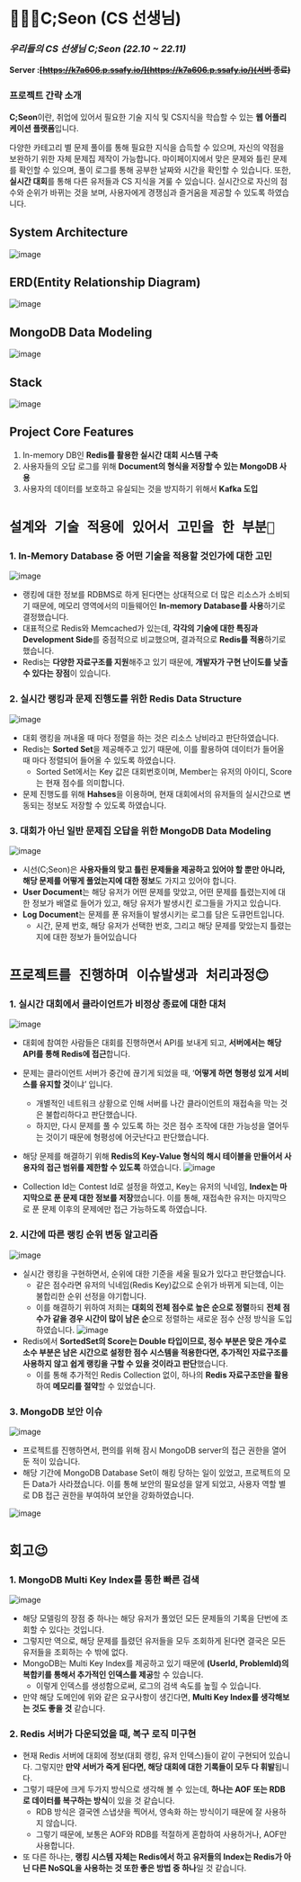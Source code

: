 # 🧑🏻‍🏫C;Seon (CS 선생님)

### _우리들의 CS 선생님 **C;Seon** (22.10 ~ 22.11)_

**Server :~~[https://k7a606.p.ssafy.io/](https://k7a606.p.ssafy.io/)(서버 종료)~~**

### 프로젝트 간략 소개

**C;Seon**이란, 취업에 있어서 필요한 기술 지식 및 CS지식을 학습할 수 있는 **웹 어플리케이션 플랫폼**입니다.

다양한 카테고리 별 문제 풀이를 통해 필요한 지식을 습득할 수 있으며, 자신의 약점을 보완하기 위한 자체 문제집 제작이 가능합니다. 마이페이지에서 맞은 문제와 틀린 문제를 확인할 수 있으며, 풀이 로그를 통해 공부한 날짜와 시간을 확인할 수 있습니다. 또한, **실시간 대회**를 통해 다른 유저들과 CS 지식을 겨룰 수 있습니다. 실시간으로 자신의 점수와 순위가 바뀌는 것을 보며, 사용자에게 경쟁심과 즐거움을 제공할 수 있도록 하였습니다.

## System Architecture

![image](https://user-images.githubusercontent.com/73544708/214032865-4df190f1-8931-4e77-a390-d9e0dc9a05a4.png)

## ERD(Entity Relationship Diagram)

![image](https://user-images.githubusercontent.com/73544708/214033023-6b857e02-8990-44d2-b5aa-d62402056a5c.png)

## MongoDB Data Modeling

![image](https://user-images.githubusercontent.com/73544708/214033138-a7b6d5d9-aa50-4482-8f1b-d5a66cb82a97.png)

## Stack

![image](https://user-images.githubusercontent.com/73544708/214033245-31581809-be1b-420d-a78e-1484c584b546.png)

## Project Core Features

1. In-memory DB인 **Redis를 활용한 실시간 대회 시스템 구축**
2. 사용자들의 오답 로그를 위해 **Document의 형식을 저장할 수 있는 MongoDB 사용**
3. 사용자의 데이터를 보호하고 유실되는 것을 방지하기 위해서 **Kafka 도입**

# `설계와 기술 적용에 있어서 고민을 한 부분🤔`

### 1. In-Memory Database 중 어떤 기술을 적용할 것인가에 대한 고민

![image](https://user-images.githubusercontent.com/73544708/215025659-3b996b79-e10a-4414-9ed6-e056638b4d01.png)

- 랭킹에 대한 정보를 RDBMS로 하게 된다면는 상대적으로 더 많은 리소스가 소비되기 때문에, 메모리 영역에서의 미들웨어인 **In-memory Database를 사용**하기로 결정했습니다.
- 대표적으로 Redis와 Memcached가 있는데, **각각의 기술에 대한 특징과 Development Side**를 중점적으로 비교했으며, 결과적으로 **Redis를 적용**하기로 했습니다.
- Redis는 **다양한 자료구조를 지원**해주고 있기 때문에, **개발자가 구현 난이도를 낮출 수 있다는 장점**이 있습니다.

### 2. 실시간 랭킹과 문제 진행도를 위한 Redis Data Structure

![image](https://user-images.githubusercontent.com/73544708/214033685-0bed5012-5af7-4dd8-8353-f5047694a8b1.png)

- 대회 랭킹을 꺼내올 때 마다 정렬을 하는 것은 리소스 낭비라고 판단하였습니다.
- Redis는 **Sorted Set**을 제공해주고 있기 때문에, 이를 활용하여 데이터가 들어올 때 마다 정렬되어 들어올 수 있도록 하였습니다.
  - Sorted Set에서는 Key 값은 대회번호이며, Member는 유저의 아이디, Score는 현재 점수를 의미합니다.
- 문제 진행도를 위해 **Hahses**을 이용하며, 현재 대회에서의 유저들의 실시간으로 변동되는 정보도 저장할 수 있도록 하였습니다.

### 3. 대회가 아닌 일반 문제집 오답을 위한 MongoDB Data Modeling

![image](https://user-images.githubusercontent.com/73544708/214034140-bf0dd7dc-3211-47ec-acaf-ec90b43688a4.png)

- 시선(C;Seon)은 **사용자들의 맞고 틀린 문제들을 제공하고 있어야 할 뿐만 아니라, 해당 문제를 어떻게 풀었는지에 대한 정보**도 가지고 있어야 합니다.
- **User Document**는 해당 유저가 어떤 문제를 맞았고, 어떤 문제를 틀렸는지에 대한 정보가 배열로 들어가 있고, 해당 유저가 발생시킨 로그들을 가지고 있습니다.
- **Log Document**는 문제를 푼 유저들이 발생시키는 로그를 담은 도큐먼트입니다.
  - 시간, 문제 번호, 해당 유저가 선택한 번호, 그리고 해당 문제를 맞았는지 틀렸는지에 대한 정보가 들어있습니다

# `프로젝트를 진행하며 이슈발생과 처리과정😊`

### 1. 실시간 대회에서 클라이언트가 비정상 종료에 대한 대처

![image](https://user-images.githubusercontent.com/73544708/214034273-358adbed-a16f-407b-b33b-6a7cd0045f26.png)

- 대회에 참여한 사람들은 대회를 진행하면서 API를 보내게 되고, **서버에서는 해당 API를 통해 Redis에 접근**합니다.
- 문제는 클라이언트 서버가 중간에 끊기게 되었을 때, ‘**어떻게 하면 형평성 있게 서비스를 유지할 것**이냐’ 입니다.
  - 개별적인 네트워크 상황으로 인해 서버를 나간 클라이언트의 재접속을 막는 것은 불합리하다고 판단했습니다.
  - 하지만, 다시 문제를 풀 수 있도록 하는 것은 점수 조작에 대한 가능성을 열어두는 것이기 때문에 형평성에 어긋난다고 판단했습니다.
- 해당 문제를 해결하기 위해 **Redis의 Key-Value 형식의 해시 테이블을 만들어서 사용자의 접근 범위를 제한할 수 있도록** 하였습니다.
  ![image](https://user-images.githubusercontent.com/73544708/214034333-a495088c-b7be-4a14-a335-9208e5d1c72c.png)

- Collection Id는 Contest Id로 설정을 하였고, Key는 유저의 닉네임, **Index는 마지막으로 푼 문제 대한 정보를 저장**했습니다. 이를 통해, 재접속한 유저는 마지막으로 푼 문제 이후의 문제에만 접근 가능하도록 하였습니다.

### 2. 시간에 따른 랭킹 순위 변동 알고리즘

![image](https://user-images.githubusercontent.com/73544708/214034383-215febdf-e208-4817-86c8-9c04ac620ca2.png)

- 실시간 랭킹을 구현하면서, 순위에 대한 기준을 세울 필요가 있다고 판단했습니다.
  - 같은 점수라면 유저의 닉네임(Redis Key)값으로 순위가 바뀌게 되는데, 이는 불합리한 순위 선정을 야기합니다.
  - 이를 해결하기 위하여 저희는 **대회의 전체 점수로 높은 순으로 정렬**하되 **전체 점수가 같을 경우 시간이 많이 남은 순**으로 정렬하는 새로운 점수 산정 방식을 도입하였습니다.
    ![image](https://user-images.githubusercontent.com/73544708/214034427-dced6948-fe6b-4bb0-b632-9cc6905a3b77.png)
- Redis에서 **SortedSet의 Score는 Double 타입이므로, 정수 부분은 맞은 개수로 소수 부분은 남은 시간으로 설정한 점수 시스템을 적용한다면, 추가적인 자료구조를 사용하지 않고 쉽게 랭킹을 구할 수 있을 것이라고 판단**했습니다.
  - 이를 통해 추가적인 Redis Collection 없이, 하나의 **Redis 자료구조만을 활용**하여 **메모리를 절약**할 수 있었습니다.

### 3. MongoDB 보안 이슈

![image](https://user-images.githubusercontent.com/73544708/214034761-5af07c71-aa2d-44fb-bed1-cdf54a46f971.png)

- 프로젝트를 진행하면서, 편의를 위해 잠시 MongoDB server의 접근 권한을 열어둔 적이 있습니다.
- 해당 기간에 MongoDB Database Set이 해킹 당하는 일이 있었고, 프로젝트의 모든 Data가 사라졌습니다. 이를 통해 보안의 필요성을 알게 되었고, 사용자 역할 별로 DB 접근 권한을 부여하여 보안을 강화하였습니다.

![image](https://user-images.githubusercontent.com/73544708/214034789-8020d7d0-bdef-4e72-b277-a4978a6f7294.png)

# `회고😉`

### 1. MongoDB **Multi Key Index**를 통한 빠른 검색

![image](https://user-images.githubusercontent.com/73544708/214034819-c98caf9f-1832-445b-a67d-cd92b0a2e3e7.png)

- 해당 모델링의 장점 중 하나는 해당 유저가 풀었던 모든 문제들의 기록을 단번에 조회할 수 있다는 것입니다.
- 그렇지만 역으로, 해당 문제를 틀렸던 유저들을 모두 조회하게 된다면 결국은 모든 유저들을 조회하는 수 밖에 없다.
- MongoDB는 Multi Key Index를 제공하고 있기 때문에 **(UserId, ProblemId)의 복합키를 통해서 추가적인 인덱스를 제공**할 수 있습니다.
  - 이렇게 인덱스를 생성함으로써, 로그의 검색 속도를 높힐 수 있습니다.
- 만약 해당 도메인에 위와 같은 요구사항이 생긴다면, **Multi Key Index를 생각해보는 것도 좋을 것** 같습니다.

### 2. Redis 서버가 다운되었을 때, 복구 로직 미구현

- 현재 Redis 서버에 대회에 정보(대회 랭킹, 유저 인덱스)들이 같이 구현되어 있습니다. 그렇지만 **만약 서버가 죽게 된다면, 해당 대회에 대한 기록들이 모두 다 휘발**됩니다.
- 그렇기 때문에 크게 두가지 방식으로 생각해 볼 수 있는데, **하나는 AOF 또는 RDB로 데이터를 복구하는 방식**이 있을 것 같습니다.
  - RDB 방식은 결국엔 스냅샷을 찍어서, 영속화 하는 방식이기 때문에 잘 사용하지 않습니다.
  - 그렇기 때문에, 보통은 AOF와 RDB를 적절하게 혼합하여 사용하거나, AOF만 사용합니다.
- 또 다른 하나는, **랭킹 시스템 자체는 Redis에서 하고 유저들의 Index는 Redis가 아닌 다른 NoSQL을 사용하는 것 또한 좋은 방법 중 하나**일 것 같습니다.

